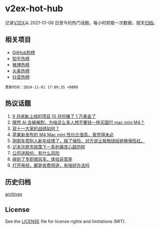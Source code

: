 # v2ex-hot-hub

 记录[V2EX](https://www.v2ex.com/)从 2021-01-06 日至今的热门话题。每小时抓取一次数据，按天[归档](archives)。
 
 ## 相关项目

- [GitHub热榜](https://github.com/snaildev/github-hot-hub)
- [知乎热榜](https://github.com/snaildev/zhihu-hot-hub)
- [微博热榜](https://github.com/snaildev/weibo-hot-hub)
- [头条热榜](https://github.com/snaildev/toutiao-hot-hub)
- [抖音热榜](https://github.com/snaildev/douyin-hot-hub)


 `更新时间：2024-11-01 17:09:35 +0800`

## 热议话题

1. [9 月底新上线的项目 10 月份赚了 1 万美金了](https://www.v2ex.com/t/1085472)
1. [既然 AI 会被阉割，为啥这么多人想不要钱一样买国行 mac mini M4？](https://www.v2ex.com/t/1085543)
1. [双十一大家的战绩如何？](https://www.v2ex.com/t/1085589)
1. [苹果新发布的 M4 Mac mini 性价比很高，我觉得未必](https://www.v2ex.com/t/1085550)
1. [刚倒车把别人新车给撞了，报了保险，对方说让我掏钱给她换保险杠。](https://www.v2ex.com/t/1085484)
1. [记本次房市政策下一系列痛苦心路历程](https://www.v2ex.com/t/1085740)
1. [公司送股份，有什么风险](https://www.v2ex.com/t/1085579)
1. [碰到了专职顺风车，体验非常差](https://www.v2ex.com/t/1085584)
1. [打开电视，都是收费频道，有啥好办法吗](https://www.v2ex.com/t/1085583)

## 历史归档

[archives](archives)

## License

See the [LICENSE](LICENSE) file for license rights and limitations (MIT).

